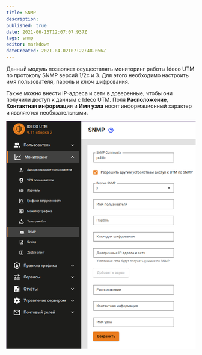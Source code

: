 ```yaml
---
title: SNMP
description: 
published: true
date: 2021-06-15T12:07:07.937Z
tags: snmp
editor: markdown
dateCreated: 2021-04-02T07:22:48.056Z
---
```


Данный модуль позволяет осуществлять мониторинг работы Ideco UTM по протоколу SNMP версий 1/2c и 3. Для этого необходимо настроить имя пользователя, пароль и ключ шифрования.

Также можно внести IP-адреса и сети в доверенные, чтобы они получили доступ к данным с Ideco UTM.
Поля **Расположение**, **Контактная информация** и **Имя узла** носят информационный характер и яввляются необязательными.

![snmp.png](/snmp.png)